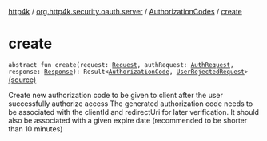 [http4k](../../index.md) / [org.http4k.security.oauth.server](../index.md) / [AuthorizationCodes](index.md) / [create](./create.md)

# create

`abstract fun create(request: `[`Request`](../../org.http4k.core/-request/index.md)`, authRequest: `[`AuthRequest`](../-auth-request/index.md)`, response: `[`Response`](../../org.http4k.core/-response/index.md)`): Result<`[`AuthorizationCode`](../-authorization-code/index.md)`, `[`UserRejectedRequest`](../-user-rejected-request.md)`>` [(source)](https://github.com/http4k/http4k/blob/master/http4k-security-oauth/src/main/kotlin/org/http4k/security/oauth/server/AuthorizationCodes.kt#L20)

Create new authorization code to be given to client after the user successfully authorize access
The generated authorization code needs to be associated with the clientId and redirectUri for later verification.
It should also be associated with a given expire date (recommended to be shorter than 10 minutes)

